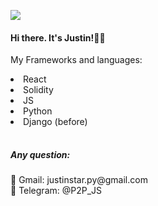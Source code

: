 <img src="https://github.com/JustinStar-py/JustinStar-py/assets/86886502/757ac2bc-0ed4-43ee-a150-432633cfd27d" style="width:'100%', border-radius:'15px'"></img>

<h4> Hi there.  It's Justin!🖐🏻</h4>
<p> My Frameworks and languages: </p>
 <table>
   <li>React</li>
   <li>Solidity</li>
   <li>JS</li>
   <li>Python</li>
   <li>Django (before)</li>
 </table>
 
 <h5>Any question: </h5>
</p>
   📧 Gmail: justinstar.py@gmail.com <br>
   💬 Telegram: @P2P_JS
</p>
